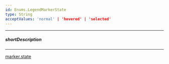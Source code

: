```yaml
---
id: Enums.LegendMarkerState
type: String
acceptValues: 'normal' | 'hovered' | 'selected'
---
```

---
##### shortDescription
<!-- Description goes here -->

---
<!-- Description goes here -->
[marker.state](_hidden\BaseLegendItem\marker\state.md)